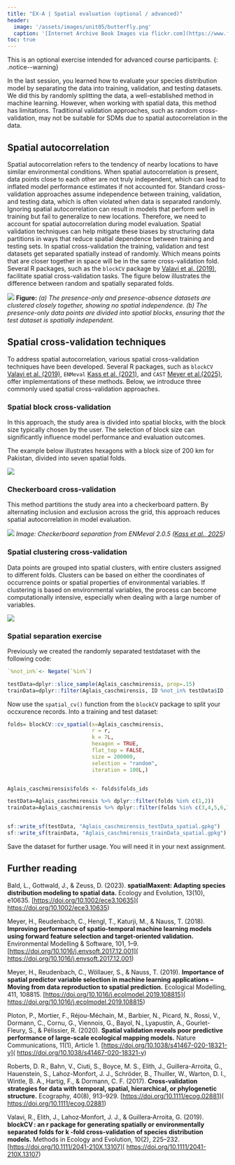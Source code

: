 ```yaml
---
title: "EX-A | Spatial evaluation (optional / advanced)"
header:
  image: '/assets/images/unit05/butterfly.png'
  caption: '[Internet Archive Book Images via flickr.com](https://www.flickr.com/photos/internetarchivebookimages/page7) [public domain](https://creativecommons.org/publicdomain/zero/1.0/){:target="_blank"}'
toc: true
---
```



This is an optional exercise intended for advanced course participants.
{: .notice--warning}

In the last session, you learned how to evaluate your species distribution model by separating the data into training, validation, and testing datasets. We did this by randomly splitting the data, a well-established method in machine learning. However, when working with spatial data, this method has limitations. Traditional validation approaches, such as random cross-validation, may not be suitable for SDMs due to spatial autocorrelation in the data.

## Spatial autocorrelation
Spatial autocorrelation refers to the tendency of nearby locations to have similar environmental conditions. When spatial autocorrelation is present, data points close to each other are not truly independent, which can lead to inflated model performance estimates if not accounted for. Standard cross-validation approaches assume independence between training, validation, and testing data, which is often violated when data is separated randomly. Ignoring spatial autocorrelation can result in models that perform well in training but fail to generalize to new locations.
Therefore, we need to account for spatial autocorrelation during model evaluation. Spatial validation techniques can help mitigate these biases by structuring data partitions in ways that reduce spatial dependence between training and testing sets. In spatial cross-validation the training, validation and test datasets get separated spatially instead of randomly. Which means points that are closer together in space will be in the same cross-validation fold. Several R packages, such as the `blockCV` package by [Valavi et al. (2019)](https://doi.org/10.1111/2041-210X.13107), facilitate spatial cross-validation tasks. The figure below illustrates the difference between random and spatially separated folds.

[![](https://onlinelibrary.wiley.com/cms/asset/51b7381f-4ac7-4a64-9870-b492e6fca0ec/ece310635-fig-0002-m.jpg)](http://dx.doi.org/10.1002/ece3.10635)
**Figure:** *(a) The presence-only and presence-absence datasets are clustered closely together, showing no spatial independence. (b) The presence-only data points are divided into spatial blocks, ensuring that the test dataset is spatially independent.*


## Spatial cross-validation techniques

To address spatial autocorrelation, various spatial cross-validation techniques have been developed. Several R packages, such as `blockCV` [Valavi et al. (2019)](https://doi.org/10.1111/2041-210X.13107), `ENMeval` [Kass et al. (2021)]( https://doi.org/10.1111/2041-210X.13628), and `CAST` [Meyer et al.(2025)]( https://hannameyer.github.io/CAST/articles/cast01-CAST-intro.html), offer implementations of these methods. Below, we introduce three commonly used spatial cross-validation approaches. 
### Spatial block cross-validation
In this approach, the study area is divided into spatial blocks, with the block size typically chosen by the user. The selection of block size can significantly influence model performance and evaluation outcomes.

The example below illustrates hexagons with a block size of 200 km for Pakistan, divided into seven spatial folds.

![](../assets/images/unit02/spatialblocks.png)

### Checkerboard cross-validation
This method partitions the study area into a checkerboard pattern. By alternating inclusion and exclusion across the grid, this approach reduces spatial autocorrelation in model evaluation.

[![]( https://jamiemkass.github.io/ENMeval/reference/partitions-9.png)](https://jamiemkass.github.io/ENMeval/reference/partitions.html)
*Image: Checkerboard separation from ENMeval 2.0.5 ([Kass et al., 2025]( https://jamiemkass.github.io/ENMeval/reference/partitions.html))*  

### Spatial clustering cross-validation
Data points are grouped into spatial clusters, with entire clusters assigned to different folds. Clusters can be based on either the coordinates of occurrence points or spatial properties of environmental variables. If clustering is based on environmental variables, the process can become computationally intensive, especially when dealing with a large number of variables.

![](../assets/images/unit02/cluster.png)

### Spatial separation exercise

Previously we created the randomly separated testdataset with the following code:
```r
`%not_in%`<- Negate(`%in%`)

testData=dplyr::slice_sample(Aglais_caschmirensis, prop=.15)
trainData=dplyr::filter(Aglais_caschmirensis, ID %not_in% testData$ID )
```

Now use the `spatial_cv()` function from the `blockCV` package to split your occxurence records. Into a training and test dataset: 

```r
folds= blockCV::cv_spatial(x=Aglais_caschmirensis,
                           r = r,
                           k = 7L,
                           hexagon = TRUE,
                           flat_top = FALSE,
                           size = 200000,
                           selection = "random",
                           iteration = 100L,)


Aglais_caschmirensis$folds <- folds$folds_ids

testData=Aglais_caschmirensis %>% dplyr::filter(folds %in% c(1,2))
trainData=Aglais_caschmirensis %>% dplyr::filter(folds %in% c(3,4,5,6,7) )


sf::write_sf(testData, "Aglais_caschmirensis_testData_spatial.gpkg")
sf::write_sf(trainData, "Aglais_caschmirensis_trainData_spatial.gpkg")```
```

Save the dataset for further usage. You will need it in your next assignment.

## Further reading

Bald, L., Gottwald, J., & Zeuss, D. (2023). **spatialMaxent: Adapting species distribution modeling to spatial data.** Ecology and Evolution, 13(10), e10635. [https://doi.org/10.1002/ece3.10635]( https://doi.org/10.1002/ece3.10635)

Meyer, H., Reudenbach, C., Hengl, T., Katurji, M., & Nauss, T. (2018). **Improving performance of spatio-temporal machine learning models using forward feature selection and target-oriented validation.** Environmental Modelling & Software, 101, 1–9. [https://doi.org/10.1016/j.envsoft.2017.12.001]( https://doi.org/10.1016/j.envsoft.2017.12.001)

Meyer, H., Reudenbach, C., Wöllauer, S., & Nauss, T. (2019). **Importance of spatial predictor variable selection in machine learning applications – Moving from data reproduction to spatial prediction.** Ecological Modelling, 411, 108815. [https://doi.org/10.1016/j.ecolmodel.2019.108815]( https://doi.org/10.1016/j.ecolmodel.2019.108815)

Ploton, P., Mortier, F., Réjou-Méchain, M., Barbier, N., Picard, N., Rossi, V., Dormann, C., Cornu, G., Viennois, G., Bayol, N., Lyapustin, A., Gourlet-Fleury, S., & Pélissier, R. (2020). **Spatial validation reveals poor predictive performance of large-scale ecological mapping models.** Nature Communications, 11(1), Article 1. [https://doi.org/10.1038/s41467-020-18321-y]( https://doi.org/10.1038/s41467-020-18321-y)

Roberts, D. R., Bahn, V., Ciuti, S., Boyce, M. S., Elith, J., Guillera-Arroita, G., Hauenstein, S., Lahoz-Monfort, J. J., Schröder, B., Thuiller, W., Warton, D. I., Wintle, B. A., Hartig, F., & Dormann, C. F. (2017). **Cross-validation strategies for data with temporal, spatial, hierarchical, or phylogenetic structure.** Ecography, 40(8), 913–929. [https://doi.org/10.1111/ecog.02881]( https://doi.org/10.1111/ecog.02881)

Valavi, R., Elith, J., Lahoz‐Monfort, J. J., & Guillera‐Arroita, G. (2019). **blockCV : an r package for generating spatially or environmentally separated folds for k ‐fold cross‐validation of species distribution models.** Methods in Ecology and Evolution, 10(2), 225–232. [https://doi.org/10.1111/2041-210X.13107]( https://doi.org/10.1111/2041-210X.13107)
